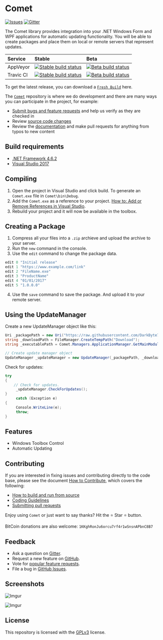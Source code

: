 # Comet
[![Issues](https://img.shields.io/github/issues/DarkByte7/Comet.svg?style=flat)](https://github.com/DarkByte7/Comet/issues)
[![Gitter](https://img.shields.io/gitter/room/nwjs/nw.js.svg)](https://gitter.im/Comet7/Lobby)

The Comet library provides integration into your .NET Windows Form and WPF applications for automatic updating functionality. You will be able to create packages and place them on local or remote servers that represent updates.

| Service | Stable | Beta |
| :---- | :---- | :------ |
AppVeyor | [ ![Stable build status][1]][2] | [![Beta build status][3]][4] |
Travic Cl | [ ![Stable build status][5]][6] | [![Beta build status][7]][8] |

[1]: https://img.shields.io/appveyor/ci/DarkByte7/Comet/master.svg?style=plastic
[2]: https://github.com/DarkByte7/Comet/releases
[3]: https://img.shields.io/appveyor/ci/DarkByte7/Comet/beta.svg?style=plastic
[4]: https://ci.appveyor.com/project/DarkByte7/Comet
[5]: https://img.shields.io/travis/DarkByte7/Comet/master.svg?style=plastic
[6]: https://github.com/DarkByte7/Comet/releases
[7]: https://img.shields.io/travis/DarkByte7/Comet/beta.svg?style=plastic
[8]: https://travis-ci.org/DarkByte7/Comet

To get the latest release, you can download a [`Fresh Build`](https://ci.appveyor.com/project/DarkByte7/Comet/build/artifacts) here.

The [`Comet`](https://github.com/DarkByte7/Comet) repository is where we do development and there are many ways you can participate in the project, for example:
- [Submit bugs and feature requests](https://github.com/DarkByte7/Comet/issues) and help us verify as they are checked in
- Review [source code changes](https://github.com/DarkByte7/Comet/pulls)
- Review the [documentation](https://github.com/DarkByte7/Comet/wiki) and make pull requests for anything from typos to new content

## Build requirements
- [.NET Framework 4.6.2](https://www.microsoft.com/en-us/download/details.aspx?id=53345)
- [Visual Studio 2017](https://www.visualstudio.com/downloads/)

## Compiling
1. Open the project in Visual Studio and click build. To generate an `Comet.exe` file in `Comet\bin\Debug`.
2. Add the `Comet.exe` as a reference to your project. [How to: Add or Remove References in Visual Studio](https://msdn.microsoft.com/en-us/library/wkze6zky(v=vs.100).aspx).
3. Rebuild your project and it will now be available in the toolbox.

## Creating a Package
1. Compress all your files into a `.zip` archieve and upload the archive to your server.
2. Run the `new` command in the console.
3. Use the `edit` command to change the package data.
```C#
edit 0 "Initial release"
edit 1 "https://www.example.com/link"
edit 2 "FileName.exe"
edit 3 "ProductName"
edit 4 "01/01/2017"
edit 5 "1.0.0.0"
```
4. Use the `save` command to save the package. And upload it to your remote server.

## Using the UpdateManager
Create a new UpdateManager object like this:
```C#
Uri _packagePath = new Uri("https://raw.githubusercontent.com/DarkByte7/Comet/stable/Comet/Update.package");
string _downloadPath = FileManager.CreateTempPath("Download");
string _executablePath = Comet.Managers.ApplicationManager.GetMainModuleFileName();

// Create update manager object
UpdateManager _updateManager = new UpdateManager(_packagePath, _downloadPath, _executablePath, false);
```
Check for updates:
```C#
try
{
    // Check for updates.
     _updateManager.CheckForUpdates();
}
     catch (Exception e)
{
     Console.WriteLine(e);
     throw;
}
```

## Features
* Windows Toolbox Control
* Automatic Updating

## Contributing
If you are interested in fixing issues and contributing directly to the code base, please see the document [How to Contribute](https://github.com/DarkByte7/Comet/wiki/How-to-Contribute), which covers the following:
- [How to build and run from source](https://github.com/DarkByte7/Comet/wiki/How-to-Contribute#build-and-run-from-source)
- [Coding Guidelines](https://github.com/DarkByte7/Comet/wiki/Coding-Guidelines)
- [Submitting pull requests](https://github.com/DarkByte7/Comet/compare)

Enjoy using `Comet` or just want to say thanks?
Hit the ⭐️ Star ⭐️ button.

BitCoin donations are also welcome: `1KKghRonJu6orcu7rf4r1wSnsnAPbnC8B7`

## Feedback
- Ask a question on [Gitter](https://gitter.im/Comet7/Lobby).
- Request a new feature on [GitHub](https://github.com/DarkByte7/Comet/blob/beta/CONTRIBUTE.md).
- Vote for [popular feature requests](https://github.com/DarkByte7/Comet/issues?q=is:open+is:issue+label:feature-request+sort:reactions-B1-desc).
- File a bug in [GitHub Issues](https://github.com/DarkByte7/Comet/issues?q=is:open+is:issue).

## Screenshots
![Imgur](http://i.imgur.com/lvwo5D5.jpg)

![Imgur](http://i.imgur.com/0X0QULc.jpg)

## License
This repository is licensed with the [GPLv3](LICENSE) license.
